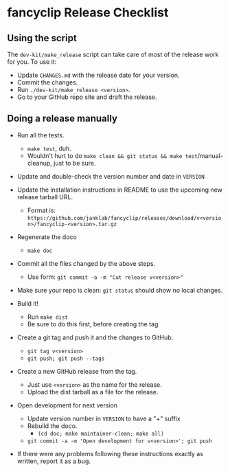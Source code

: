 # fancyclip Release Checklist

## Using the script

The `dev-kit/make_release` script can take care of most of the release work for you. To use it:

* Update `CHANGES.md` with the release date for your version.
* Commit the changes.
* Run `./dev-kit/make_release <version>`.
* Go to your GitHub repo site and draft the release.

## Doing a release manually

* Run all the tests.
  * `make test`, duh.
  * Wouldn't hurt to do `make clean && git status && make test`/manual-cleanup, just to be sure.
* Update and double-check the version number and date in `VERSION`
* Update the installation instructions in README to use the upcoming new release tarball URL.
  * Format is: `https://github.com/janklab/fancyclip/releases/download/v<version>/fancyclip-<version>.tar.gz`
* Regenerate the doco
  * `make doc`
* Commit all the files changed by the above steps.
  * Use form: `git commit -a -m "Cut release v<version>"`
* Make sure your repo is clean: `git status` should show no local changes.
* Build it!
  * Run `make dist`
  * Be sure to do this first, before creating the tag
* Create a git tag and push it and the changes to GitHub.
  * `git tag v<version>`
  * `git push; git push --tags`
* Create a new GitHub release from the tag.
  * Just use `<version>` as the name for the release.
  * Upload the dist tarball as a file for the release.
* Open development for next version
  * Update version number in `VERSION` to have a "+" suffix
  * Rebuild the doco.
    * `(cd doc; make maintainer-clean; make all)`
  * `git commit -a -m 'Open development for v<version>'; git push`

* If there were any problems following these instructions exactly as written, report it as a bug.
